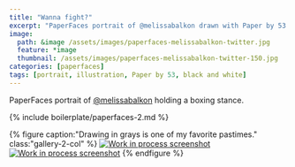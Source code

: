 ```yaml
---
title: "Wanna fight?"
excerpt: "PaperFaces portrait of @melissabalkon drawn with Paper by 53 on an iPad."
image: 
  path: &image /assets/images/paperfaces-melissabalkon-twitter.jpg 
  feature: *image
  thumbnail: /assets/images/paperfaces-melissabalkon-twitter-150.jpg
categories: [paperfaces]
tags: [portrait, illustration, Paper by 53, black and white]
---
```


PaperFaces portrait of [@melissabalkon](https://twitter.com/melissabalkon) holding a boxing stance.

{% include boilerplate/paperfaces-2.md %}

{% figure caption:"Drawing in grays is one of my favorite pastimes." class:"gallery-2-col" %}
[![Work in process screenshot](/assets/images/paperfaces-melissabalkon-process-1-600.jpg)](/assets/images/paperfaces-melissabalkon-process-1-lg.jpg)
[![Work in process screenshot](/assets/images/paperfaces-melissabalkon-process-2-600.jpg)](/assets/images/paperfaces-melissabalkon-process-2-lg.jpg)
{% endfigure %}
